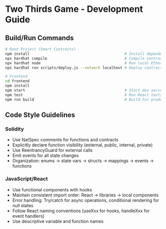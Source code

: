 # Two Thirds Game - Development Guide

## Build/Run Commands
```bash
# Root Project (Smart Contracts)
npm install                                           # Install dependencies
npx hardhat compile                                   # Compile contracts
npx hardhat node                                      # Run local Ethereum node
npx hardhat run scripts/deploy.js --network localhost # Deploy contracts

# Frontend
cd frontend
npm install
npm start                                             # Start dev server
npm test                                              # Run React tests
npm run build                                         # Build for production
```

## Code Style Guidelines

### Solidity
- Use NatSpec comments for functions and contracts
- Explicitly declare function visibility (external, public, internal, private)
- Use ReentrancyGuard for external calls
- Emit events for all state changes
- Organization: enums → state vars → structs → mappings → events → functions

### JavaScript/React
- Use functional components with hooks
- Maintain consistent import order: React → libraries → local components
- Error handling: Try/catch for async operations, conditional rendering for null states
- Follow React naming conventions (useXxx for hooks, handleXxx for event handlers)
- Use descriptive variable and function names